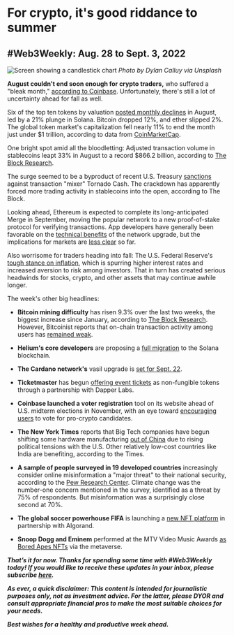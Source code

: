 # For crypto, it's good riddance to summer
## #Web3Weekly: Aug. 28 to Sept. 3, 2022

![Screen showing a candlestick chart](https://images.unsplash.com/photo-1640340434855-6084b1f4901c?ixlib=rb-1.2.1&ixid=MnwxMjA3fDB8MHxwaG90by1wYWdlfHx8fGVufDB8fHx8&auto=format&fit=crop&w=464&q=80)
*Photo by Dylan Calluy via Unsplash*

**August couldn't end soon enough for crypto traders,** who suffered a "bleak month," [according to Coinbase](https://www.coindesk.com/markets/2022/08/31/first-mover-americas-a-bleak-month-for-crypto-as-bitcoin-slides-ether-stalls-and-solana-tanks/). Unfortunately, there's still a lot of uncertainty ahead for fall as well.

Six of the top ten tokens by valuation [posted monthly declines](https://cloudfront-us-east-1.images.arcpublishing.com/coindesk/4YCLMJGCPNCGTBAPATJZTWXQRM.png) in August, led by a 21% plunge in Solana. Bitcoin dropped 12%, and ether slipped 2%. The global token market's capitalization fell nearly 11% to end the month just under $1 trillion, according to data from [CoinMarketCap](https://coinmarketcap.com/charts/).

One bright spot amid all the bloodletting: Adjusted transaction volume in stablecoins leapt 33% in August to a record $866.2 billion, according to [The Block Research](https://www.theblock.co/post/167659/adjusted-transaction-volume-of-stablecoins-soared-almost-33-in-august).

The surge seemed to be a byproduct of recent U.S. Treasury [sanctions](https://home.treasury.gov/news/press-releases/jy0916) against transaction "mixer" Tornado Cash. The crackdown has apparently forced more trading activity in stablecoins into the open, according to The Block.

Looking ahead, Ethereum is expected to complete its long-anticipated Merge in September, moving the popular network to a new proof-of-stake protocol for verifying transactions. App developers have generally been favorable on the [technical benefits](https://www.theblock.co/post/166868/after-the-merge-nearly-all-nfts-will-be-environmentally-friendly) of the network upgrade, but the implications for markets are [less clear](https://cointelegraph.com/news/surge-or-purge-why-the-merge-may-not-save-ethereum-price-from-septembear) so far.

Also worrisome for traders heading into fall: The U.S. Federal Reserve's [tough stance on inflation](https://www.msn.com/en-us/money/markets/fed-seen-sticking-to-interest-rate-hikes-even-as-unemployment-rises/ar-AA11oAkM), which is spurring higher interest rates and increased aversion to risk among investors. That in turn has created serious headwinds for stocks, crypto, and other assets that may continue awhile longer.

The week's other big headlines:

- **Bitcoin mining difficulty** has risen 9.3% over the last two weeks, the biggest increase since January, according to [The Block Research](https://www.theblock.co/post/166757/bitcoin-mining-difficulty-jumps-9-26-in-the-largest-increase-since-january). However, Bitcoinist reports that on-chain transaction activity among users has [remained weak](https://bitcoinist.com/bitcoin-on-chain-activity-bleeds/).

- **Helium's core developers** are proposing a [full migration](https://www.theblock.co/post/166705/helium-developers-propose-a-full-migration-to-the-solana-blockchain) to the Solana blockchain.

- **The Cardano network's** vasil upgrade is [set for Sept. 22](https://www.theblock.co/post/167650/cardano-foundation-and-input-output-announce-date-for-vasil-upgrade).

- **Ticketmaster** has begun [offering event tickets](https://www.theblock.co/post/166794/ticketmaster-taps-dapper-labs-flow-blockchain-to-release-tickets-as-nfts-sbj) as non-fungible tokens through a partnership with Dapper Labs.

- **Coinbase launched a voter registration** tool on its website ahead of U.S. midterm elections in November, with an eye toward [encouraging users](https://www.youtube.com/watch?v=GYX3SSMIhxo) to vote for pro-crypto candidates.

- **The New York Times** reports that Big Tech companies have begun shifting some hardware manufacturing [out of China](https://www.nytimes.com/2022/09/01/business/tech-companies-china.html) due to rising political tensions with the U.S. Other relatively low-cost countries like India are benefiting, according to the Times.

- **A sample of people surveyed in 19 developed countries** increasingly consider online misinformation a "major threat" to their national security, according to the [Pew Research Center](https://www.pewresearch.org/global/2022/08/31/climate-change-remains-top-global-threat-across-19-country-survey/?utm_source=AdaptiveMailer&utm_medium=email&utm_campaign=22-08-31%20GLOBAL%20International%20Threats%20and%20Coop%20GEN%20DISTR&org=982&lvl=100&ite=10400&lea=2186992&ctr=0&par=1&trk=a0D3j000011fU79EAE). Climate change was the number-one concern mentioned in the survey, identified as a threat by 75% of respondents. But misinformation was a surprisingly close second at 70%.

- **The global soccer powerhouse FIFA** is launching a [new NFT platform](https://bitcoinist.com/fifa-new-nft-platform-in-partnership-with-algorand/) in partnership with Algorand.

- **Snoop Dogg and Eminem** performed at the MTV Video Music Awards [as Bored Apes NFTs](https://www.cnet.com/culture/entertainment/mtv-vmas-eminem-and-snoop-dogg-perform-as-bored-apes-in-the-metaverse/) via the metaverse.


_**That’s it for now. Thanks for spending some time with #Web3Weekly today! If you would like to receive these updates in your inbox, please subscribe [here](https://w3w.news).**_

_**As ever, a quick disclaimer: This content is intended for journalistic purposes only, not as investment advice. For the latter, please DYOR and consult appropriate financial pros to make the most suitable choices for your needs.**_

_**Best wishes for a healthy and productive week ahead.**_  

